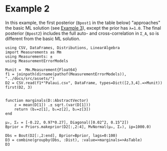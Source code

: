 

# Example 2

In this example, the first posterior (`Bpost1` in the table below) "approaches" the basic ML solution (see [Example 3](@ref)), except the prior has ``λ=1.0``. The final posterior (`Bpost2`) includes the full auto- and cross-correlation in ``Σ_A``, so is different from the basic ML solution.


```@example 2
using CSV, DataFrames, Distributions, LinearAlgebra
import Measurements as Mm
using Measurements: ±
using MeasurementErrorModels

Munit =  Mm.Measurement{Float64}
f1 = joinpath(dirname(pathof(MeasurementErrorModels)), "../docs/src/assets/")
D2 = CSV.read(f1*"Palaui.csv", DataFrame, types=Dict([2,3,4].=>Munit))
first(D2, 3)
```

```@example 2

function marginals(D::AbstractVector)
    z = mean(D[1]) .± sqrt.(var(D[1]))
    return (b₀=z[1], b₁=z[2], b₂=z[3])
end

μ₀, Σ₀ = [-0.22, 0.97*0.27], Diagonal([0.02^2, 0.15^2])
Bprior = Priors.makeprior(D2[:,2:4], MvNormal(μ₀, Σ₀), ip=1000.0)

Dbs = Bout(D2[:,2:end], Bprior=Bprior, lags=0:100)
D3 = combine(groupby(Dbs, :Dist), :value=>marginals=>AsTable)
D3
```

